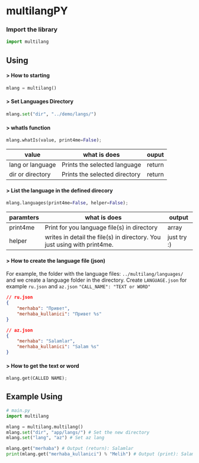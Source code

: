 # multilangPY


### Import the library
```python
import multilang
```

## Using

####  > How to starting
```python
mlang = multilang()
```

#### > Set Languages Directory
```python
mlang.set("dir", "../demo/langs/")
```

#### > whatIs function
```python
mlang.whatIs(value, print4me=False);
```
| value | what is does | ouput |
|--|--|--|
| lang or language | Prints the selected language | return
| dir or directory | Prints the selected directory | return


#### > List the language in the defined direcory
```python 
mlang.languages(print4me=False, helper=False);
```

| paramters | what is does | output |
|-------------|--------------|--------|
| print4me | Print for you language file(s) in directory | array |
| helper | writes in detail the file(s) in directory. You just using with print4me. | just try :) |


#### > How to create the language file (json)
For example, the folder with the language files: `../multilang/languages/` and we create a language folder in the directory. Create `LANGUAGE.json`  for example `ru.json` and  `az.json`
`"CALL_NAME": "TEXT or WORD"`
```json
// ru.json
{
	"merhaba": "Привет",
	"merhaba_kullanici": "Привет %s"
}

// az.json
{
	"merhaba": "Salamlar",
	"merhaba_kullanici": "Salam %s"
}
```

#### > How to get the text or word
```python
mlang.get(CALLED NAME);
```

## Example Using
```python
# main.py
import multilang

mlang = multilang.multilang()
mlang.set("dir", "app/langs/") # Set the new directory
mlang.set("lang", "az") # Set az lang 

mlang.get("merhaba") # Output (return): Salamlar
print(mlang.get("merhaba_kullanici") % "Melih") # Output (print): Salam Melih
```
